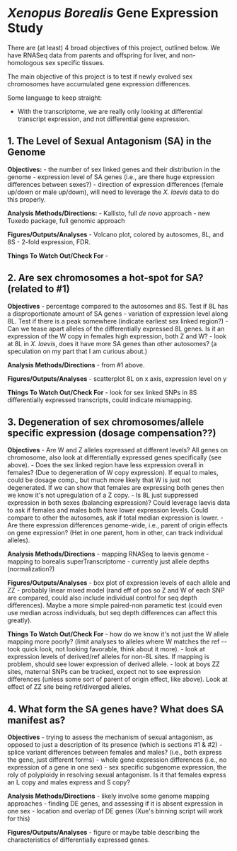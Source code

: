 # *Xenopus Borealis* Gene Expression Study

There are (at least) 4 broad objectives of this project, outlined below. We have RNASeq data from parents and offspring for liver, and non-homologous sex specific tissues.

The main objective of this project is to test if newly evolved sex chromosomes have accumulated gene expression differences.

Some language to keep straight:

* With the transcriptome, we are really only looking at differential transcript expression, and not differential gene expression.


## 1. The Level of Sexual Antagonism (SA) in the Genome

**Objectives:**
	- the number of sex linked genes and their distribution in the genome
	- expression level of SA genes (i.e., are there huge expression differences between sexes?)
	- direction of expression differences (female up/down or male up/down), will need to leverage the *X. laevis* data to do this properly.

**Analysis Methods/Directions:**
	- Kallisto, full *de novo* approach
	- new Tuxedo package, full genomic approach

**Figures/Outputs/Analyses**
	- Volcano plot, colored by autosomes, 8L, and 8S
	- 2-fold expression, FDR.

**Things To Watch Out/Check For**
	-

## 2. Are sex chromosomes a hot-spot for SA? (related to \#1)

**Objectives**
	- percentage compared to the autosomes and 8S. Test if 8L has a disproportionate amount of SA genes
	- variation of expression level along 8L. Test if there is a peak somewhere (indicate earliest sex linked region?)
	- Can we tease apart alleles of the differentially expressed 8L genes. Is it an expression of the W copy in females high expression, both Z and W?
	- look at 8L in *X. laevis*, does it have more SA genes than other autosomes? (a speculation on my part that I am curious about.)

**Analysis Methods/Directions**
	- from \#1 above.

**Figures/Outputs/Analyses**
	- scatterplot 8L on x axis, expression level on y

**Things To Watch Out/Check For**
		- look for sex linked SNPs in 8S differentially expressed transcripts, could indicate mismapping.

## 3. Degeneration of sex chromosomes/allele specific expression (dosage compensation??)

**Objectives**
	- Are W and Z alleles expressed at different levels? All genes on chromosome, also look at differentially expressed genes specifically (see above).
	- Does the sex linked region have less expression overall in females? (Due to degeneration of W copy expression). If equal to males, could be dosage comp., but much more likely that W is just not degenerated. If we can show that females are expressing both genes then we know it's not upregulation of a Z copy.
	- Is 8L just suppressed expression in both sexes (balancing expression)? Could leverage laevis data to ask if females and males both have lower expression levels. Could compare to other the autosomes, ask if total median expression is lower.
	- Are there expression differences genome-wide, i.e., parent of origin effects on gene expression? (Het in one parent, hom in other, can track individual alleles).

**Analysis Methods/Directions**
	- mapping RNASeq to laevis genome
	- mapping to borealis superTranscriptome
	- currently just allele depths (normalization?)

**Figures/Outputs/Analyses**
	- box plot of expression levels of each allele and ZZ
	- probably linear mixed model (rand eff of pos so Z and W of each SNP are compared, could also include individual control for seq depth differences). Maybe a more simple paired-non parametic test (could even use median across individuals, but seq depth differences can affect this greatly).

**Things To Watch Out/Check For**
	- how do we know it's not just the W allele mapping more poorly? (limit analyses to alleles where W matches the ref -- took quick look, not looking favorable, think about it more).
	- look at expression levels of derived/ref alleles for non-8L sites. If mapping is problem, should see lower expression of derived allele.
	- look at boys ZZ sites, maternal SNPs can be tracked, expect not to see expression differences (unless some sort of parent of origin effect, like above). Look at effect of ZZ site being ref/diverged alleles.

## 4. What form the SA genes have? What does SA manifest as?

**Objectives**
	- trying to assess the mechanism of sexual antagonism, as opposed to just a description of its presence (which is sections \#1 & \#2)
	- splice variant differences between females and males? (i.e., both express the gene, just different forms)
	- whole gene expression differences (i.e., no expression of a gene in one sex)
	- sex specific subgenome expression, the roly of polyploidy in resolving sexual antagonism. Is it that females express an L copy and males express and S copy?

**Analysis Methods/Directions**
	- likely involve some genome mapping approaches
	- finding DE genes, and assessing if it is absent expression in one sex
	- location and overlap of DE genes (Xue's binning script will work for this)

**Figures/Outputs/Analyses**
	- figure or maybe table describing the characteristics of differentially expressed genes.
